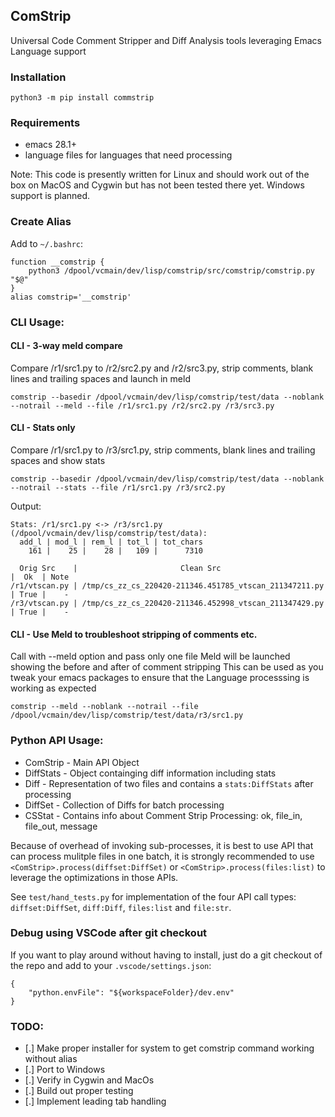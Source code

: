 ## ComStrip

Universal Code Comment Stripper and Diff Analysis tools leveraging Emacs Language support 

### Installation

```
python3 -m pip install commstrip
```

### Requirements
* emacs 28.1+
* language files for languages that need processing

Note: This code is presently written for Linux and should work out of the box on MacOS and Cygwin but has not been tested there yet. Windows support is planned.

### Create Alias
Add to `~/.bashrc`:
```
function __comstrip {
	python3 /dpool/vcmain/dev/lisp/comstrip/src/comstrip/comstrip.py "$@"
}
alias comstrip='__comstrip'
```

### CLI Usage:

#### CLI - 3-way meld compare
Compare /r1/src1.py to /r2/src2.py and /r2/src3.py, strip comments, blank lines and trailing spaces and launch in meld
```
comstrip --basedir /dpool/vcmain/dev/lisp/comstrip/test/data --noblank --notrail --meld --file /r1/src1.py /r2/src2.py /r3/src3.py
```

#### CLI - Stats only
Compare /r1/src1.py to /r3/src1.py, strip comments, blank lines and trailing spaces and show stats
```
comstrip --basedir /dpool/vcmain/dev/lisp/comstrip/test/data --noblank --notrail --stats --file /r1/src1.py /r3/src2.py
```

Output:
```
Stats: /r1/src1.py <-> /r3/src1.py (/dpool/vcmain/dev/lisp/comstrip/test/data):
  add_l | mod_l | rem_l | tot_l | tot_chars
    161 |    25 |    28 |   109 |      7310

  Orig Src    |                       Clean Src                        |  Ok  | Note
/r1/vtscan.py | /tmp/cs_zz_cs_220420-211346.451785_vtscan_211347211.py | True |    -
/r3/vtscan.py | /tmp/cs_zz_cs_220420-211346.452998_vtscan_211347429.py | True |    -
```

#### CLI - Use Meld to troubleshoot stripping of comments etc.
Call with --meld option and pass only one file Meld will be launched showing the before and after of comment stripping
This can be used as you tweak your emacs packages to ensure that the Language processsing is working as expected
```
comstrip --meld --noblank --notrail --file /dpool/vcmain/dev/lisp/comstrip/test/data/r3/src1.py
```

### Python API Usage:
* ComStrip - Main API Object
* DiffStats - Object containging diff information including stats
* Diff - Representation of two files and contains a `stats:DiffStats` after processing
* DiffSet - Collection of Diffs for batch processing
* CSStat - Contains info about Comment Strip Processing: ok, file_in, file_out, message

Because of overhead of invoking sub-processes, it is best to use API that can process mulitple files in one batch, it is strongly recommended to use `<ComStrip>.process(diffset:DiffSet)` or `<ComStrip>.process(files:list)` to leverage the optimizations in those APIs.

See `test/hand_tests.py` for implementation of the four API call types: `diffset:DiffSet`, `diff:Diff`, `files:list` and `file:str`.


### Debug using VSCode after git checkout
If you want to play around without having to install, just do a git checkout of the repo and add to your `.vscode/settings.json`:
```
{
    "python.envFile": "${workspaceFolder}/dev.env"
}
```

### TODO:
- [.] Make proper installer for system to get comstrip command working without alias
- [.] Port to Windows
- [.] Verify in Cygwin and MacOs
- [.] Build out proper testing
- [.] Implement leading tab handling